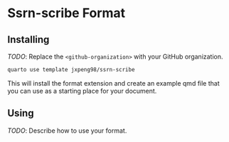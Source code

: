 # Ssrn-scribe Format

## Installing

_TODO_: Replace the `<github-organization>` with your GitHub organization.

```bash
quarto use template jxpeng98/ssrn-scribe
```

This will install the format extension and create an example qmd file
that you can use as a starting place for your document.

## Using

_TODO_: Describe how to use your format.
